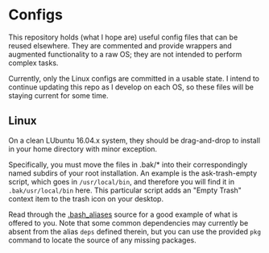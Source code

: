 # Configs

This repository holds (what I hope are) useful config files that can be reused elsewhere.
They are commented and provide wrappers and augmented functionality to a raw OS; they are not intended to perform complex tasks.

Currently, only the Linux configs are committed in a usable state.
I intend to continue updating this repo as I develop on each OS, so these files will be staying current for some time.

## Linux

On a clean LUbuntu 16.04.x system, they should be drag-and-drop to install in your home directory with minor exception.

Specifically, you must move the files in .bak/* into their correspondingly named subdirs of your root installation. An example is the ask-trash-empty script, which goes in `/usr/local/bin`, and therefore you will find it in `.bak/usr/local/bin` here. This particular script adds an "Empty Trash" context item to the trash icon on your desktop.

Read through the [.bash_aliases](https://github.com/entangledloops/config/blob/master/linux/.bash_aliases) source for a good example of what is offered to you. Note that some common dependencies may currently be absent from the alias `deps` defined therein, but you can use the provided `pkg` command to locate the source of any missing packages.
